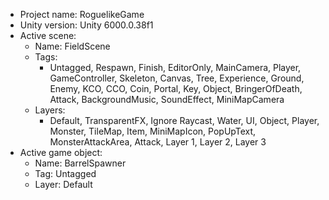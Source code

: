 <!-- UNITY CODE ASSIST INSTRUCTIONS START -->
- Project name: RoguelikeGame
- Unity version: Unity 6000.0.38f1
- Active scene:
  - Name: FieldScene
  - Tags:
    - Untagged, Respawn, Finish, EditorOnly, MainCamera, Player, GameController, Skeleton, Canvas, Tree, Experience, Ground, Enemy, KCO, CCO, Coin, Portal, Key, Object, BringerOfDeath, Attack, BackgroundMusic, SoundEffect, MiniMapCamera
  - Layers:
    - Default, TransparentFX, Ignore Raycast, Water, UI, Object, Player, Monster, TileMap, Item, MiniMapIcon, PopUpText, MonsterAttackArea, Attack, Layer 1, Layer 2, Layer 3
- Active game object:
  - Name: BarrelSpawner
  - Tag: Untagged
  - Layer: Default
<!-- UNITY CODE ASSIST INSTRUCTIONS END -->